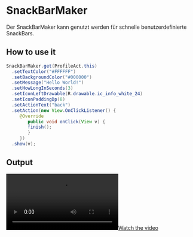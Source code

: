 # SnackBarMaker
Der SnackBarMaker kann genutzt werden für schnelle benutzerdefinierte SnackBars.
## How to use it

```JAVA
SnackBarMaker.get(ProfileAct.this)
  .setTextColor("#FFFFFF")
  .setBackgroundColor("#000000")
  .setMessage("Hello World!")
  .setHowLongInSeconds(3)
  .setIconLeftDrawable(R.drawable.ic_info_white_24)
  .setIconPaddingDp(8)
  .setActionText("back")
  .setAction(new View.OnClickListener() {
     @Override
        public void onClick(View v) {
        finish();
        }
     })
  .show(v);
```
## Output
[![Watch the video](Output_Example.mp4)](https://github.com/emilianscheel/SnackBarMaker/blob/main/SnackBar_Output_Example.mp4)
